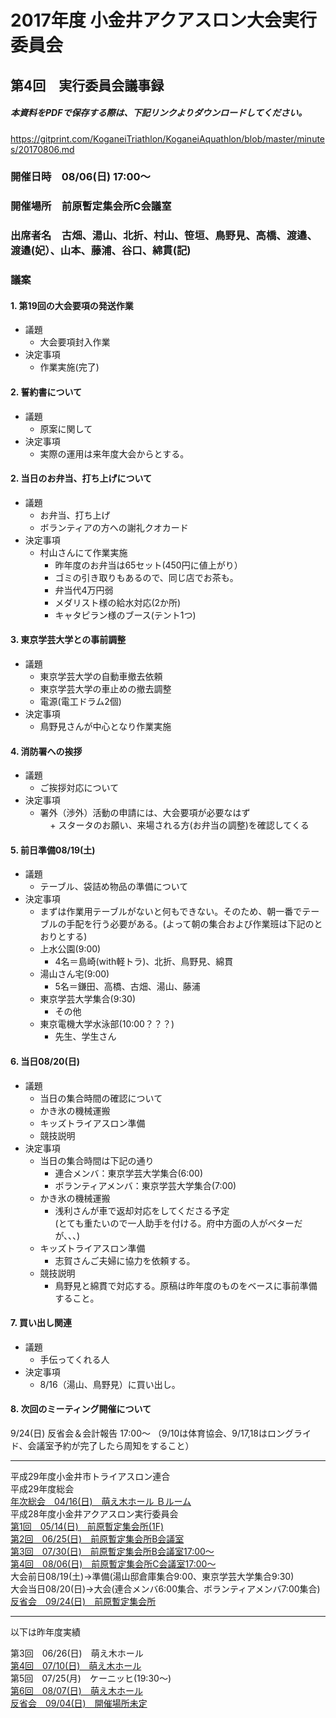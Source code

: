 # 2017年度 小金井アクアスロン大会実行委員会  
## 第4回　実行委員会議事録  
##### 本資料をPDFで保存する際は、下記リンクよりダウンロードしてください。
https://gitprint.com/KoganeiTriathlon/KoganeiAquathlon/blob/master/minutes/20170806.md  
### 開催日時　08/06(日) 17:00～  
### 開催場所　前原暫定集会所C会議室  
### 出席者名　古畑、湯山、北折、村山、笹垣、鳥野見、高橋、渡邉、渡邉(妃）、山本、藤浦、谷口、綿貫(記)  
### 議案  
#### 1. 第19回の大会要項の発送作業    
   * 議題  
     + 大会要項封入作業  
   * 決定事項  
     + 作業実施(完了)  

#### 2. 誓約書について    
   * 議題  
     + 原案に関して  
   * 決定事項  
     + 実際の運用は来年度大会からとする。  

#### 2. 当日のお弁当、打ち上げについて    
   * 議題  
     + お弁当、打ち上げ  
     + ボランティアの方への謝礼クオカード  
   * 決定事項  
     + 村山さんにて作業実施  
       - 昨年度のお弁当は65セット(450円に値上がり）  
       - ゴミの引き取りもあるので、同じ店でお茶も。  
       - 弁当代4万円弱  
       - メダリスト様の給水対応(2か所)  
       - キャタピラン様のブース(テント1つ)  

#### 3. 東京学芸大学との事前調整    
   * 議題  
     + 東京学芸大学の自動車撤去依頼  
     + 東京学芸大学の車止めの撤去調整  
     + 電源(電工ドラム2個)  
   * 決定事項  
     + 鳥野見さんが中心となり作業実施  

#### 4. 消防署への挨拶    
   * 議題  
     + ご挨拶対応について  
   * 決定事項  
     + 署外（渉外）活動の申請には、大会要項が必要なはず  
     + スタータのお願い、来場される方(お弁当の調整)を確認してくる  

#### 5. 前日準備08/19(土)    
   * 議題  
     + テーブル、袋詰め物品の準備について  
   * 決定事項  
     + まずは作業用テーブルがないと何もできない。そのため、朝一番でテーブルの手配を行う必要がある。(よって朝の集合および作業班は下記のとおりとする)  
     + 上水公園(9:00)  
       - 4名＝島崎(with軽トラ)、北折、鳥野見、綿貫
     + 湯山さん宅(9:00)  
       - 5名＝鎌田、高橋、古畑、湯山、藤浦  
     + 東京学芸大学集合(9:30)  
       - その他  
     + 東京電機大学水泳部(10:00？？？)  
       - 先生、学生さん  

#### 6. 当日08/20(日)    
   * 議題  
     + 当日の集合時間の確認について  
     + かき氷の機械運搬  
     + キッズトライアスロン準備  
     + 競技説明  
   * 決定事項  
     + 当日の集合時間は下記の通り  
       - 連合メンバ：東京学芸大学集合(6:00)  
       - ボランティアメンバ：東京学芸大学集合(7:00)  
     + かき氷の機械運搬  
       - 浅利さんが車で返却対応をしてくださる予定  
         (とても重たいので一人助手を付ける。府中方面の人がベターだが、、、)
     + キッズトライアスロン準備  
       - 志賀さんご夫婦に協力を依頼する。  
     + 競技説明  
       - 鳥野見と綿貫で対応する。原稿は昨年度のものをベースに事前準備すること。  


#### 7. 買い出し関連    
   * 議題  
     + 手伝ってくれる人  
   * 決定事項  
     + 8/16（湯山、鳥野見）に買い出し。  

#### 8. 次回のミーティング開催について  
9/24(日) 反省会＆会計報告 17:00～
（9/10は体育協会、9/17,18はロングライド、会議室予約が完了したら周知をすること）  


---

平成29年度小金井市トライアスロン連合  
平成29年度総会  
[年次総会　04/16(日)　萌え木ホール Ｂルーム](../../../../blob/master/minutes/kickoff_2017.md "議事録を参照する。")  
平成28年度小金井アクアスロン実行委員会  
[第1回　05/14(日)　前原暫定集会所(1F)](./20170514.md "議事録を参照する。")  
[第2回　06/25(日)　前原暫定集会所B会議室](./20170625.md "議事録を参照する。")  
[第3回　07/30(日)　前原暫定集会所B会議室17:00～](./20170730.md "議事録を参照する。")  
[第4回　08/06(日)　前原暫定集会所C会議室17:00～](./20170806.md "議事録を参照する。")  
大会前日08/19(土)→準備(湯山邸倉庫集合9:00、東京学芸大学集合9:30)  
大会当日08/20(日)→大会(連合メンバ6:00集合、ボランティアメンバ7:00集合)  
[反省会　09/24(日)　前原暫定集会所](./20170924.md "議事録を参照する。")  

---
以下は昨年度実績

第3回　06/26(日)　萌え木ホール  
[第4回　07/10(日)　萌え木ホール](./20160710.md "議事録を参照する。")  
第5回　07/25(月)　ケーニッヒ(19:30～)  
[第6回　08/07(日)　萌え木ホール](./20160807.md "議事録を参照する。")  
[反省会　09/04(日)　開催場所未定](2016反省会.md "議事録を参照する。")  

